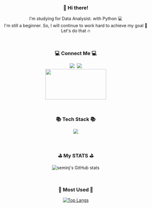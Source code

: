 <!--
**seminj/seminj** is a ✨ _special_ ✨ repository because its `README.md` (this file) appears on your GitHub profile.

Here are some ideas to get you started:

- 🔭 I’m currently working on ...
- 🌱 I’m currently learning ...
- 👯 I’m looking to collaborate on ...
- 🤔 I’m looking for help with ...
- 💬 Ask me about ...
- 📫 How to reach me: ...
- 😄 Pronouns: ...
- ⚡ Fun fact: ...
-->

<div align="center">

<!-- ![header](https://capsule-render.vercel.app/api?type=slice&color=gradient&height=160&section=header&text=For%20Java%20Dev!&fontAlign=50&fontAlignY=70&fontSize=90&fontColor=D8BFD8) -->
            
</div>            
         
         
         

<h3 align="center">👋 Hi there!</h3>
<p align="center"> I'm studying for Data Analysist. with Python 💻<br />
I'm still a beginner. So, I will continue to work hard to achieve my goal 🌈<br />
Let's do that 🔥
</p><br />

<h3 align="center">💻 Connect Me 💻</h3>
<p align="center">
<a href="https://www.instagram.com/se_m.ni" target="_blank"><img src="https://img.shields.io/badge/se_m.ni-E4405F?style=flat-square&logo=Instagram&logoColor=white"/></a>&nbsp
<a href="mailto:semin_jung@naver.com" target="_blank"><img src="https://img.shields.io/badge/semin_jung@naver.com-EA4335?style=flat-square&logo=Gmail&logoColor=white"/></a><br />
<a href="https://seminj.tistory.com/category" target="_blank"><img src="https://comeinsidebox.com/wp-content/uploads/2021/07/TISTORY-%EB%A1%9C%EA%B3%A0-1.png" width="200" height="100"></a>
</p><br />

<h3 align="center">📚 Tech Stack 📚</h3>
<p align="center">
<img src="https://img.shields.io/badge/Python-3766AB?style=flat-square&logo=Python&logoColor=white"/><br />
</p><br />

<h3 align="center">⛳️ My STATS ⛳️</h3>
<div align="center">
  
![seminj's GitHub stats](https://github-readme-stats.vercel.app/api?username=seminj&show_icons=true&theme=tokyonight)
</div><br />

<h3 align="center">📌 Most Used 📌</h3>
<div align="center">
  
[![Top Langs](https://github-readme-stats.vercel.app/api/top-langs/?username=seminj&layout=compact)](https://github.com/anuraghazra/github-readme-stats)
</div>
